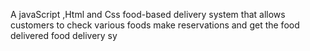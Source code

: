 A javaScript ,Html and Css food-based delivery system that allows customers to check various foods   make reservations and get the food delivered 
food delivery sy



